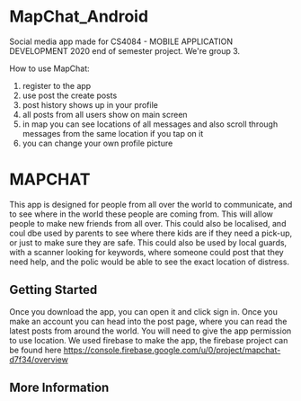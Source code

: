 # MapChat_Android
Social media app made for CS4084 - MOBILE APPLICATION DEVELOPMENT 2020 end of semester project. We're group 3.

How to use MapChat:

1.	register to the app
2.	use post the create posts 
3.	post history shows up in your profile
4.	all posts from all users show on main screen
5.	in map you can see locations of all messages and also scroll through messages from the 	same location if you tap on it
6. 	you can change your own profile picture


# MAPCHAT

This app is designed for people from all over the world to communicate, and to see where in the world these people are coming from. 
This will allow people to make new friends from all over. This could also be localised, and coul dbe used by parents to see where there kids are if they need a pick-up,
or just to make sure they are safe. This could also be used by local guards, with a scanner looking for keywords, where someone could post that they need help, and 
the polic would be able to see the exact location of distress.

## Getting Started
Once you download the app, you can open it and click sign in. Once you make an account you can head into the post page, where you can read the latest posts from around the world.
You will need to give the app permission to use location.
We used firebase to make the app, the firebase project can be found here
https://console.firebase.google.com/u/0/project/mapchat-d7f34/overview

## More Information
